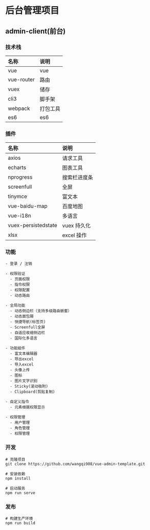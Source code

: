# 后台管理项目

## admin-client(前台)

### 技术栈

| 名称       | 说明     |
| :--------- | :------- |
| vue        | vue      |
| vue-router | 路由     |
| vuex       | 储存     |
| cli3       | 脚手架   |
| webpack    | 打包工具 |
| es6        | es6      |

### 插件

| 名称                | 说明         |
| :------------------ | :----------- |
| axios               | 请求工具     |
| echarts             | 图表工具     |
| nprogress           | 搜索栏进度条 |
| screenfull          | 全屏         |
| tinymce             | 富文本       |
| vue-baidu-map       | 百度地图     |
| vue-i18n            | 多语言       |
| vuex-persistedstate | vuex 持久化  |
| xlsx                | excel 操作   |

### 功能

```
- 登录 / 注销

- 权限验证
  - 页面权限
  - 指令权限
  - 权限配置
  - 动态路由

- 全局功能
  - 动态侧边栏（支持多级路由嵌套）
  - 动态面包屑
  - 快捷导航(标签页)
  - Screenfull全屏
  - 自适应收缩侧边栏
  - 国际化多语言

- 功能組件
  - 富文本编辑器
  - 导出excel
  - 导入excel
  - 头像上传
  - 图标
  - 图片文字识别
  - Sticky(滚动吸附)
  - Clipboard(剪贴复制)

- 自定义指令
  - 元素根据权限显示

- 权限管理
  - 用户管理
  - 角色管理
  - 权限管理

```

### 开发

```
# 克隆项目
git clone https://github.com/wangqi908/vue-admin-template.git

# 安装依赖
npm install

# 启动服务
npm run serve
```

### 发布

```
# 构建生产环境
npm run build
```
